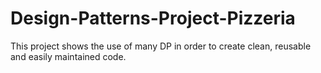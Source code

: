 # Design-Patterns-Project-Pizzeria
This project shows the use of many DP in order to create clean, reusable and easily maintained code.

